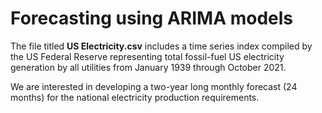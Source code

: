 # Forecasting using ARIMA models
 
 The file titled **US Electricity.csv** includes a time series index compiled by the US Federal Reserve representing total fossil-fuel US electricity generation by all utilities from January 1939 through October 2021.

We are interested in developing a two-year long monthly forecast (24 months) for the national electricity production requirements. 

